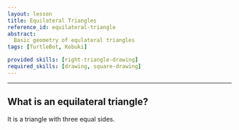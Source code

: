 ```yaml
---
layout: lesson
title: Equilateral Triangles
reference_id: equilateral-triangle
abstract:
  Basic geometry of equlateral triangles
tags: [TurtleBot, Kobuki]

provided skills: [right-triangle-drawing]
required_skills: [drawing, square-drawing]
---
```


----

## What is an equilateral triangle? 

It is a triangle with three equal sides. 

